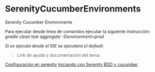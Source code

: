 # SerenityCucumberEnvironments
Serenity Cucumber Environments

Para ejecutar desde linea de comandos ejecutar la siguiente instrucción:
_gradle clean test aggregate -Denvironment=prod_

*Si se ejecuta desde el IDE se ejecutara el default.*

> Link de ayuda y documentación del tema:

[Configuración en serenity](https://johnfergusonsmart.com/environment-specific-configuration-in-serenity-bdd/)
[Iniciando con Serenity BDD y cucumber](https://johnfergusonsmart.com/getting-started-with-serenity-bdd-and-cucumber-4/)
